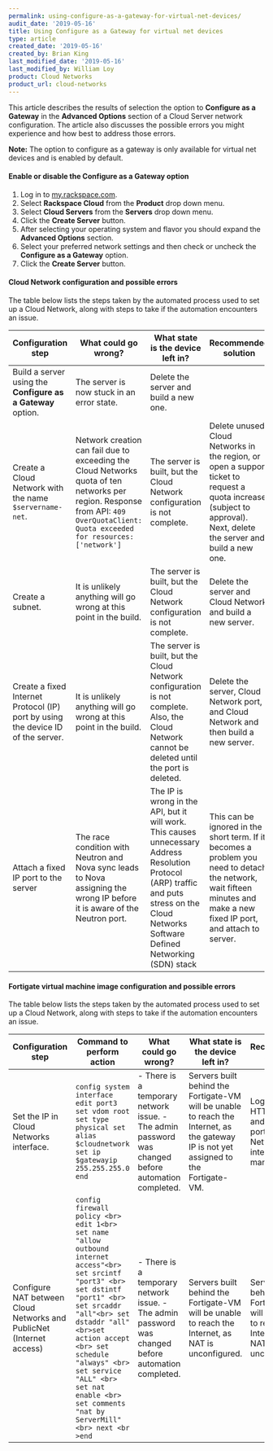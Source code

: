 ```yaml
---
permalink: using-configure-as-a-gateway-for-virtual-net-devices/
audit_date: '2019-05-16'
title: Using Configure as a Gateway for virtual net devices
type: article
created_date: '2019-05-16'
created_by: Brian King
last_modified_date: '2019-05-16'
last_modified_by: William Loy
product: Cloud Networks
product_url: cloud-networks
---
```


This article describes the results of selection the option to **Configure as a Gateway** in the **Advanced Options** section of a Cloud Server network configuration. The article also discusses the possible errors you might experience and how best to address those errors.

**Note:** The option to configure as a gateway is only available for virtual net devices and is enabled by default.

#### Enable or disable the Configure as a Gateway option

1. Log in to [my.rackspace.com](https://my.rackspace.com).
2. Select **Rackspace Cloud** from the **Product** drop down menu.
3. Select **Cloud Servers** from the **Servers** drop down menu.
4. Click the **Create Server** button.
5. After selecting your operating system and flavor you should expand the **Advanced Options** section.
6. Select your preferred network settings and then check or uncheck the **Configure as a Gateway** option.
7. Click the **Create Server** button.


#### Cloud Network configuration and possible errors

The table below lists the steps taken by the automated process used to set up a Cloud Network, along with steps to take if the automation encounters an issue.

| Configuration step | What could go wrong? | What state is the device left in? | Recommended solution |
|--------|----------------------|-----------------------------------|------------------------|
|Build a server using the **Configure as a Gateway** option. | The server is now stuck in an error state. | Delete the server and build a new one.|
|Create a Cloud Network with the name `$servername-net`. | Network creation can fail due to exceeding the Cloud Networks quota of ten networks per region. Response from API: `409 OverQuotaClient: Quota exceeded for resources: ['network']`	| The server is built, but the Cloud Network configuration is not complete.| Delete unused Cloud Networks in the region, or open a support ticket to request a quota increase (subject to approval). Next, delete the server and build a new one.|
|Create a subnet.| It is unlikely anything will go wrong at this point in the build.| The server is built, but the Cloud Network configuration is not complete.| Delete the server and Cloud Network and build a new server.|
| Create a fixed Internet Protocol (IP) port by using the device ID of the server.| It is unlikely anything will go wrong at this point in the build.| The server is built, but the Cloud Network configuration is not complete. Also, the Cloud Network cannot be deleted until the port is deleted.| Delete the server, Cloud Network port, and Cloud Network and then build a new server.|
| Attach a fixed IP port to the server| The race condition with Neutron and Nova sync leads to Nova assigning the wrong IP before it is aware of the Neutron port.| The IP is wrong in the API, but it will work. This causes unnecessary Address Resolution Protocol (ARP) traffic and puts stress on the Cloud Networks Software Defined Networking (SDN) stack| This can be ignored in the short term. If it becomes a problem you need to detach the network, wait fifteen minutes and make a new fixed IP port, and attach to server.|


#### Fortigate virtual machine image configuration and possible errors

The table below lists the steps taken by the automated process used to set up a Cloud Network, along with steps to take if the automation encounters an issue.

| Configuration step | Command to perform action | What could go wrong? | What state is the device left in? | Recommended solution |
|--------------------|---------------------------|----------------------|-----------------------------------|----------------------|
| Set the IP in Cloud Networks interface. | `config system interface edit port3 set vdom root set type physical set alias $cloudnetwork set ip $gatewayip 255.255.255.0 end`|  - There is a temporary network issue. - The admin password was changed before automation completed. | Servers built behind the Fortigate-VM will be unable to reach the Internet, as the gateway IP is not yet assigned to the Fortigate-VM. | Login via HTTPS or SSH and set the port3 (Cloud Networks) interface manually.|
| Configure NAT between Cloud Networks and PublicNet (Internet access) | `config firewall policy <br> edit 1<br> set name "allow outbound internet access"<br> set srcintf "port3" <br> set dstintf "port1" <br> set srcaddr "all"<br> set dstaddr "all" <br>set action accept <br> set schedule "always" <br> set service "ALL" <br> set nat enable <br> set comments "nat by ServerMill" <br> next <br >end`  |   - There is a temporary network issue. - The admin password was changed before automation completed. | Servers built behind the Fortigate-VM will be unable to reach the Internet, as NAT is unconfigured. | Servers built behind the Fortigate-VM will be unable to reach the Internet, as NAT is unconfigured. | Login via HTTPS or SSH and set the NAT configuration manually exactly as shown at left.|
    
